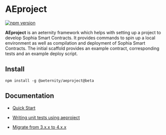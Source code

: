 # AEproject

[![npm version](https://badge.fury.io/js/%40aeternity%2Faeproject.svg)](https://badge.fury.io/js/%40aeternity%2Faeproject)

**AEproject** is an aeternity framework which helps with setting up a project to develop Sophia Smart Contracts. It provides commands to spin up a local environment as well as compilation and deployment of Sophia Smart Contracts. The initial scaffold provides an example contract, corresponding tests and an example deploy script.

## Install

```text
npm install -g @aeternity/aeproject@beta
```

## Documentation

* [Quick Start](docs/index.md)
* [Writing unit tests using aeproject](docs/cli/test.md)


* [Migratе from 3.x.x to 4.x.x](docs/migration-from-3.x.x-to-4.x.x.md)
